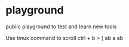 # playground
public playground to test and learn new tools

Use tmux command to scroll
ctrl + b > [
ab
a
ab
